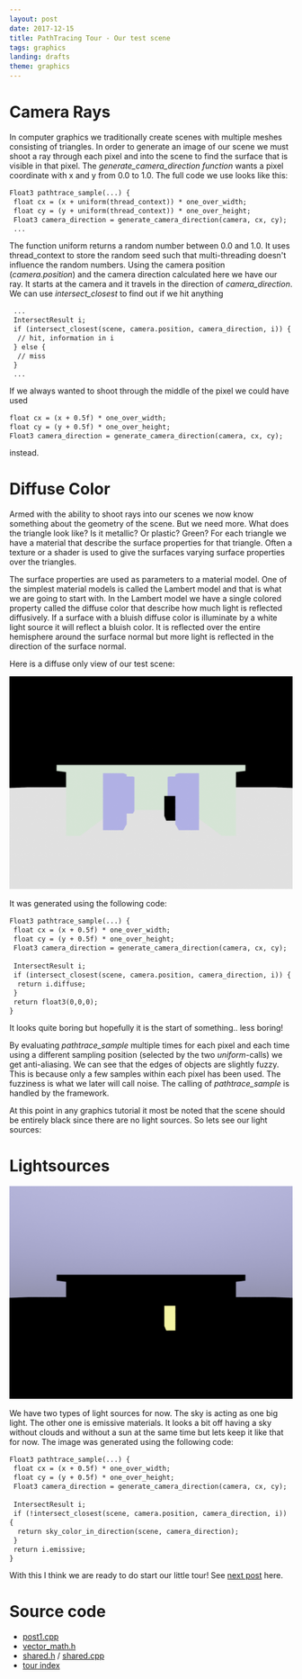 ```yaml
---
layout: post
date: 2017-12-15
title: PathTracing Tour - Our test scene
tags: graphics
landing: drafts
theme: graphics
---
```

# Camera Rays

In computer graphics we traditionally create scenes with multiple meshes consisting of triangles. In order to generate an image of our scene we must shoot a ray through each pixel and into the scene to find the surface that is visible in that pixel. The *generate_camera_direction function* wants a pixel coordinate with x and y from 0.0 to 1.0. The full code we use looks like this:
~~~~~~~~~~~~
Float3 pathtrace_sample(...) {
 float cx = (x + uniform(thread_context)) * one_over_width;
 float cy = (y + uniform(thread_context)) * one_over_height;
 Float3 camera_direction = generate_camera_direction(camera, cx, cy);
 ...
~~~~~~~~~~~~
The function uniform returns a random number between 0.0 and 1.0. It uses thread_context to store the random seed such that multi-threading doesn't influence the random numbers. Using the camera position (*camera.position*) and the camera direction calculated here we have our ray. It starts at the camera and it travels in the direction of *camera_direction*. We can use *intersect_closest* to find out if we hit anything
~~~~~~~~~~~~
 ...
 IntersectResult i;
 if (intersect_closest(scene, camera.position, camera_direction, i)) {
  // hit, information in i
 } else {
  // miss
 }
 ...
~~~~~~~~~~~~

If we always wanted to shoot through the middle of the pixel we could have used
~~~~~~~~~~~~
float cx = (x + 0.5f) * one_over_width;
float cy = (y + 0.5f) * one_over_height;
Float3 camera_direction = generate_camera_direction(camera, cx, cy);
~~~~~~~~~~~~
instead.

# Diffuse Color

Armed with the ability to shoot rays into our scenes we now know something about the geometry of the scene. But we need more. What does the triangle look like? Is it metallic? Or plastic? Green? For each triangle we have a material that describe the surface properties for that triangle. Often a texture or a shader is used to give the surfaces varying surface properties over the triangles.

The surface properties are used as parameters to a material model. One of the simplest material models is called the Lambert model and that is what we are going to start with. In the Lambert model we have a single colored property called the diffuse color that describe how much light is reflected diffusively. If a surface with a bluish diffuse color is illuminate by a white light source it will reflect a bluish color. It is reflected over the entire hemisphere around the surface normal but more light is reflected in the direction of the surface normal.

Here is a diffuse only view of our test scene:

![Diffuse color of surfaces](images/pathtracing-tour/image1-1.png)

It was generated using the following code:

~~~~~~~~~~~~
Float3 pathtrace_sample(...) {
 float cx = (x + 0.5f) * one_over_width;
 float cy = (y + 0.5f) * one_over_height;
 Float3 camera_direction = generate_camera_direction(camera, cx, cy);

 IntersectResult i;
 if (intersect_closest(scene, camera.position, camera_direction, i)) {
  return i.diffuse;
 }
 return float3(0,0,0);
}
~~~~~~~~~~~~
It looks quite boring but hopefully it is the start of something.. less boring!

By evaluating *pathtrace_sample* multiple times for each pixel and each time using a different sampling position (selected by the two *uniform*-calls) we get anti-aliasing. We can see that the edges of objects are slightly fuzzy. This is because only a few samples within each pixel has been used. The fuzziness is what we later will call noise. The calling of *pathtrace_sample* is handled by the framework.

At this point in any graphics tutorial it most be noted that the scene should be entirely black since there are no light sources. So lets see our light sources:

# Lightsources

![Lightsources](images/pathtracing-tour/image1-2.png)

We have two types of light sources for now. The sky is acting as one big light. The other one is emissive materials. It looks a bit off having a sky without clouds and without a sun at the same time but lets keep it like that for now. The image was generated using the following code:
~~~~~~
Float3 pathtrace_sample(...) {
 float cx = (x + 0.5f) * one_over_width;
 float cy = (y + 0.5f) * one_over_height;
 Float3 camera_direction = generate_camera_direction(camera, cx, cy);

 IntersectResult i;
 if (!intersect_closest(scene, camera.position, camera_direction, i)) {
  return sky_color_in_direction(scene, camera_direction);
 }
 return i.emissive;
}
~~~~~~
With this I think we are ready to do start our little tour! See [next post](/pathtracing-tour-1) here.

# Source code

* [post1.cpp](https://github.com/breakin/pathtracer/blob/master/post1/post1.cpp)
* [vector_math.h](https://github.com/breakin/pathtracer/blob/master/shared_code/vector_math.h)
* [shared.h](https://github.com/breakin/pathtracer/blob/master/shared_code/shared.h) / [shared.cpp](https://github.com/breakin/pathtracer/blob/master/shared_code/shared.cpp)
* [tour index](/pathtracing-tour-0)
